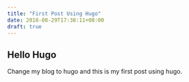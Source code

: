 ```yaml
---
title: "First Post Using Hugo"
date: 2018-08-29T17:38:11+08:00
draft: true
---
```


## Hello Hugo

Change my blog to hugo and this is my first post using hugo. 